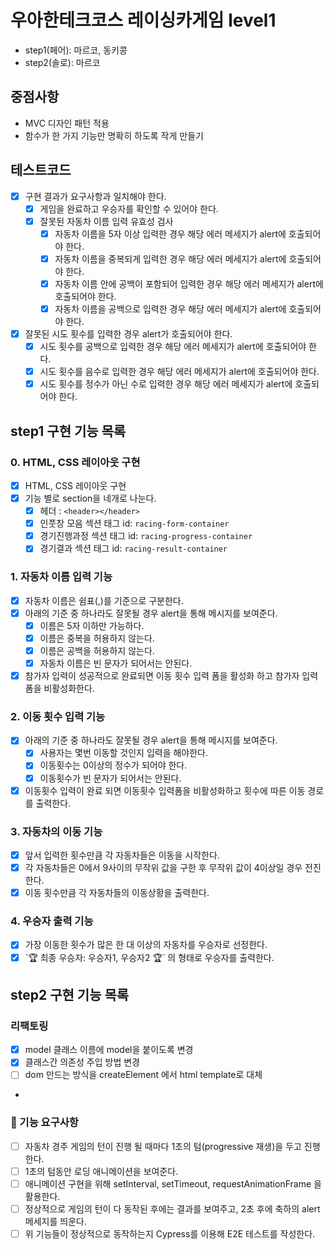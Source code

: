 # 우아한테크코스 레이싱카게임 level1

- step1(페어): 마르코, 동키콩
- step2(솔로): 마르코

## 중점사항

- MVC 디자인 패턴 적용
- 함수가 한 가지 기능만 명확히 하도록 작게 만들기

## 테스트코드

- [x] 구현 결과가 요구사항과 일치해야 한다.
  - [x] 게임을 완료하고 우승자를 확인할 수 있어야 한다.
  - [x] 잘못된 자동차 이름 입력 유효성 검사
    - [x] 자동차 이름을 5자 이상 입력한 경우 해당 에러 메세지가 alert에 호출되어야 한다.
    - [x] 자동차 이름을 중복되게 입력한 경우 해당 에러 메세지가 alert에 호출되어야 한다.
    - [x] 자동차 이름 안에 공백이 포함되어 입력한 경우 해당 에러 메세지가 alert에 호출되어야 한다.
    - [x] 자동차 이름을 공백으로 입력한 경우 해당 에러 메세지가 alert에 호출되어야 한다.
- [x] 잘못된 시도 횟수를 입력한 경우 alert가 호출되어야 한다.
  - [x] 시도 횟수를 공백으로 입력한 경우 해당 에러 메세지가 alert에 호출되어야 한다.
  - [x] 시도 횟수를 음수로 입력한 경우 해당 에러 메세지가 alert에 호출되어야 한다.
  - [x] 시도 횟수를 정수가 아닌 수로 입력한 경우 해당 에러 메세지가 alert에 호출되어야 한다.

## step1 구현 기능 목록

### 0. HTML, CSS 레이아웃 구현

- [x] HTML, CSS 레이아웃 구현
- [x] 기능 별로 section을 네개로 나눈다.
  - [x] 헤더 : `<header></header>`
  - [x] 인풋창 모음 섹션 태그 id: `racing-form-container`
  - [x] 경기진행과정 섹션 태그 id: `racing-progress-container`
  - [x] 경기결과 섹션 태그 id: `racing-result-container`

### 1. 자동차 이름 입력 기능

- [x] 자동차 이름은 쉼표(,)를 기준으로 구분한다.
- [x] 아래의 기준 중 하나라도 잘못될 경우 alert을 통해 메시지를 보여준다.
  - [x] 이름은 5자 이하만 가능하다.
  - [x] 이름은 중복을 허용하지 않는다.
  - [x] 이름은 공백을 허용하지 않는다.
  - [x] 자동차 이름은 빈 문자가 되어서는 안된다.
- [x] 참가자 입력이 성공적으로 완료되면 이동 횟수 입력 폼을 활성화 하고 참가자 입력폼을 비활성화한다.

### 2. 이동 횟수 입력 기능

- [x] 아래의 기준 중 하나라도 잘못될 경우 alert을 통해 메시지를 보여준다.
  - [x] 사용자는 몇번 이동할 것인지 입력을 해야한다.
  - [x] 이동횟수는 0이상의 정수가 되어야 한다.
  - [x] 이동횟수가 빈 문자가 되어서는 안된다.
- [x] 이동횟수 입력이 완료 되면 이동횟수 입력폼을 비활성화하고 횟수에 따른 이동 경로를 출력한다.

### 3. 자동차의 이동 기능

- [x] 앞서 입력한 횟수만큼 각 자동차들은 이동을 시작한다.
- [x] 각 자동차들은 0에서 9사이의 무작위 값을 구한 후 무작위 값이 4이상일 경우 전진한다.
- [x] 이동 횟수만큼 각 자동차들의 이동상황을 출력한다.

### 4. 우승자 출력 기능

- [x] 가장 이동한 횟수가 많은 한 대 이상의 자동차를 우승자로 선정한다.
- [x] \`🏆 최종 우승자: 우승자1, 우승자2 🏆` 의 형태로 우승자를 출력한다.

## step2 구현 기능 목록

### 리팩토링

- [x] model 클래스 이름에 model을 붙이도록 변경
- [x] 클래스간 의존성 주입 방법 변경
- [ ] dom 만드는 방식을 createElement 에서 html template로 대체
-

### 🎯 기능 요구사항

- [ ] 자동차 경주 게임의 턴이 진행 될 때마다 1초의 텀(progressive 재생)을 두고 진행한다.
- [ ] 1초의 텀동안 로딩 애니메이션을 보여준다.
- [ ] 애니메이션 구현을 위해 setInterval, setTimeout, requestAnimationFrame 을 활용한다.
- [ ] 정상적으로 게임의 턴이 다 동작된 후에는 결과를 보여주고, 2초 후에 축하의 alert 메세지를 띄운다.
- [ ] 위 기능들이 정상적으로 동작하는지 Cypress를 이용해 E2E 테스트를 작성한다.
